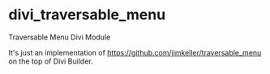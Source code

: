 # divi_traversable_menu
Traversable Menu Divi Module

It's just an implementation of https://github.com/jimkeller/traversable_menu on the top of Divi Builder.
